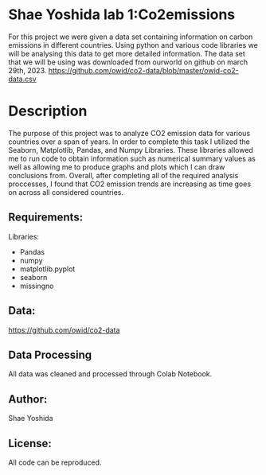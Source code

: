 # Shae Yoshida lab 1:Co2emissions
For this project we were given a data set containing information on carbon emissions in different countries. Using python and various code libraries we will be analysing this data to get more detailed information.
The data set that we will be using was downloaded from ourworld on github on march 29th, 2023. https://github.com/owid/co2-data/blob/master/owid-co2-data.csv

# Description
The purpose of this project was to analyze CO2 emission data for various countries over a span of years. In order to complete this task I utilized the Seaborn, Matplotlib, Pandas, and Numpy Libraries. These libraries allowed me to run code to obtain information such as numerical summary values as well as allowing me to produce graphs and plots which I can draw conclusions from. Overall, after completing all of the required analysis proccesses, I found that CO2 emission trends are increasing as time goes on across all considered countries.

## Requirements: 

Libraries: 
* Pandas
* numpy
* matplotlib.pyplot
* seaborn
* missingno

## Data:
https://github.com/owid/co2-data

## Data Processing
All data was cleaned and processed through Colab Notebook.

## Author:
Shae Yoshida

## License: 
All code can be reproduced.


